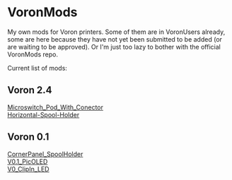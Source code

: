 # VoronMods
My own mods for Voron printers.  Some of them are in VoronUsers already, some are here because they have not yet been submitted to be added (or are waiting to be approved).  Or I'm just too lazy to bother with the official VoronMods repo.

Current list of mods:

## Voron 2.4
[Microswitch_Pod_With_Conector](/V2.4/Microswitch_Pod_With_Conector)<br>
[Horizontal-Spool-Holder](/V2.4/Horizontal-Spool-Holder)<br>

## Voron 0.1
[CornerPanel_SpoolHolder](V0.1//CornerPanel_SpoolHolder)<br>
[V0.1_PicOLED](/V0.1/V0.1_PicOLED_Expander)<br>
[V0_ClipIn_LED](/V0.1/V0_ClipIn_LED)<br>

